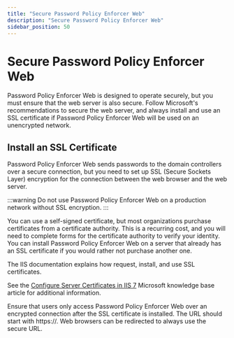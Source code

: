 ```yaml
---
title: "Secure Password Policy Enforcer Web"
description: "Secure Password Policy Enforcer Web"
sidebar_position: 50
---
```


# Secure Password Policy Enforcer Web

Password Policy Enforcer Web is designed to operate securely, but you must ensure that the web
server is also secure. Follow Microsoft's recommendations to secure the web server, and always
install and use an SSL certificate if Password Policy Enforcer Web will be used on an unencrypted
network.

## Install an SSL Certificate

Password Policy Enforcer Web sends passwords to the domain controllers over a secure connection, but
you need to set up SSL (Secure Sockets Layer) encryption for the connection between the web browser
and the web server.

:::warning
Do not use Password Policy Enforcer Web on a production network without SSL encryption.
:::


You can use a self-signed certificate, but most organizations purchase certificates from a
certificate authority. This is a recurring cost, and you will need to complete forms for the
certificate authority to verify your identity. You can install Password Policy Enforcer Web on a
server that already has an SSL certificate if you would rather not purchase another one.

The IIS documentation explains how request, install, and use SSL certificates.

See the
[Configure Server Certificates in IIS 7](https://docs.microsoft.com/en-us/previous-versions/windows/it-pro/windows-server-2008-R2-and-2008/cc732230(v=ws.10)?redirectedfrom=MSDN)
Microsoft knowledge base article for additional information.

Ensure that users only access Password Policy Enforcer Web over an encrypted connection after the
SSL certificate is installed. The URL should start with https://. Web browsers can be redirected to
always use the secure URL.
